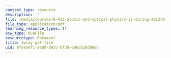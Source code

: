 ```yaml
---
content_type: resource
description: ''
file: /media/courses/8-422-atomic-and-optical-physics-ii-spring-2013/0f6e5ef196d8d93cbf3d606cb1bdd605_ZEmvTidO7k4.pdf
file_type: application/pdf
learning_resource_types: []
ocw_type: OCWFile
resourcetype: Document
title: 3play pdf file
uid: 0f6e5ef1-96d8-d93c-bf3d-606cb1bdd605
---
```

